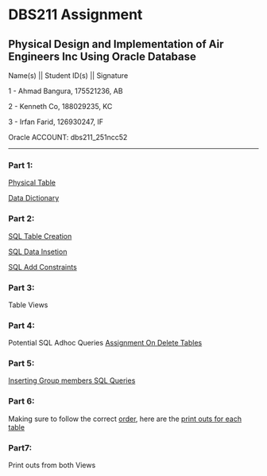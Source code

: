 # DBS211 Assignment
## Physical Design and Implementation of Air Engineers Inc Using Oracle Database

Name(s) || Student ID(s) || Signature 
 
1 - Ahmad Bangura, 175521236, AB

2 - Kenneth Co, 188029235, KC 

3 - Irfan Farid, 126930247, IF 
 
Oracle ACCOUNT:  dbs211_251ncc52  
_______
### Part 1:

[Physical Table](PhysicalTableDesign.csv)

[Data Dictionary](DataDictionary.csv)

### Part 2:

[SQL Table Creation](AssignmentSqlCode.sql)

[SQL Data Insetion](AssignmentData.sql)

[SQL Add Constraints](AssignmentConstraints.sql)

### Part 3:

Table Views

### Part 4:

Potential SQL Adhoc Queries
[Assignment On Delete Tables](assignmentOnDelete.sql)

### Part 5:

[Inserting Group members SQL Queries](GroupData.sql)

### Part 6:

Making sure to follow the correct [order](OrderOfTable.txt), 
here are the [print outs for each table](SelectAndDrop.sql)

### Part7:

Print outs from both Views
